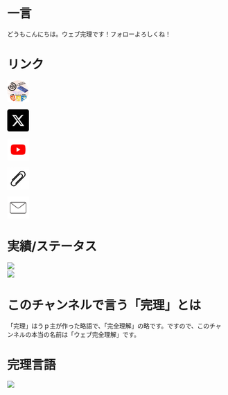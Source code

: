 # 一言

どうもこんにちは。ウェブ完理です！フォローよろしくね！

# リンク

<a href="https://webfullsympathy.github.io/"><img src="https://raw.githubusercontent.com/webfullsympathy/webfullsympathy/refs/heads/main/maruprofile.png" width="10%"></a>

<a href="https://x.com/webfullsympathy"><img src="https://raw.githubusercontent.com/webfullsympathy/webfullsympathy/refs/heads/main/x.png" width="10%"></a>

<a href="https://youtube.com/@webfullsympathy"><img src="https://raw.githubusercontent.com/webfullsympathy/webfullsympathy/refs/heads/main/youtube.png" width="10%"></a>

<a href="https://lit.link/webfullsympathy"><img src="https://raw.githubusercontent.com/webfullsympathy/webfullsympathy/refs/heads/main/clip.png" width="10%"></a>

<a href="mailto:webfullsympathy@ymail.ne.jp"><img src="https://raw.githubusercontent.com/webfullsympathy/webfullsympathy/refs/heads/main/mail.png" width="10%"></a>

# 実績/ステータス
![](https://github-profile-summary-cards.vercel.app/api/cards/stats?username=webfullsympathy&theme=github)
<br>
![](https://github-profile-summary-cards.vercel.app/api/cards/repos-per-language?username=webfullsympathy&theme=github)
<br>


# このチャンネルで言う「完理」とは
「完理」はうｐ主が作った略語で、「完全理解」の略です。ですので、このチャンネルの本当の名前は「ウェブ完全理解」です。


# 完理言語
<img src="https://skillicons.dev/icons?i=html,css,js,python&perline=2">
